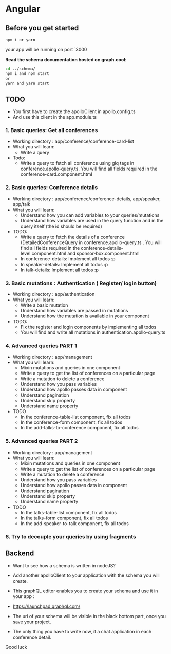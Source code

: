 # Angular 

## Before you get started

```bash
npm i or yarn
```
your app will be running on port `3000

**Read the schema documentation hosted on graph.cool**:

```bash
cd ../schema/
npm i and npm start
or 
yarn and yarn start
```

## TODO
- You first have to create the apolloClient in apollo.config.ts
- And use this client in the app.module.ts


### 1. Basic queries: Get all conferences 
- Working directory : app/conference/conference-card-list
- What you will learn:
  - Write a query
- Todo:
  - Write a query to fetch all conference using glq tags in conference.apollo-query.ts. 
    You will find all fields required in the conference-card.component.html

### 2. Basic queries: Conference details
- Working directory : app/conference/conference-details, app/speaker, app/talk
- What you will learn:
  - Understand how you can add variables to your queries/mutations 
  - Understand how variables are used in the query function and in the query itself
  (the id should be required)
- TODO:
  - Write a query to fetch the details of a conference (DetailedConferenceQuery
    in conference.apollo-query.ts . You will find all fields required in the 
    conference-details-level.component.html and sponsor-box.component.html
  - In conference-details: Implement all todos :p
  - In speaker-details: Implement all todos :p
  - In talk-details: Implement all todos :p
  
### 3. Basic mutations : Authentication ( Register/ login button)
- Working directory : app/authentication
- What you will learn:
  - Write a basic mutation
  - Understand how variables are passed in mutations
  - Understand how the mutation is available in your component
- TODO:
  - Fix the register and login components by implementing all todos
  - You will find and write all mutations in authentication.apollo-query.ts
 
### 4. Advanced queries PART 1
- Working directory : app/management
- What you will learn:
  - Mixin mutations and queries in one component
  - Write a query to get the list of conferences on a particular page
  - Write a mutation to delete a conference
  - Understand how you pass variables
  - Understand how apollo passes data in component
  - Understand pagination
  - Understand skip property
  - Understand name property
- TODO
  - In the conference-table-list component, fix all todos
  - In the conference-form component, fix all todos
  - In the add-talks-to-conference component, fix all todos

### 5. Advanced queries PART 2
- Working directory : app/management
- What you will learn:
  - Mixin mutations and queries in one component
  - Write a query to get the list of conferences on a particular page
  - Write a mutation to delete a conference
  - Understand how you pass variables
  - Understand how apollo passes data in component
  - Understand pagination
  - Understand skip property
  - Understand name property
- TODO
   - In the talks-table-list component, fix all todos
   - In the talks-form component, fix all todos
   - In the add-speaker-to-talk component, fix all todos


### 6. Try to decouple your queries by using fragments


## Backend

- Want to see how a schema is written in nodeJS?
- Add another apolloClient to your application with the schema you will create.
- This graphQL editor enables you to create your schema and use it in your app :
- https://launchpad.graphql.com/

- The uri of your schema will be visible in the black bottom part, once you save your project.

- The only thing you have to write now, it a chat application in each conference detail.

Good luck

